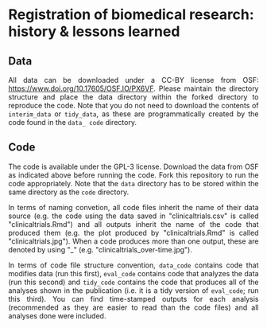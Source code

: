 # Registration of biomedical research: history & lessons learned

<div align="justify">

## Data

All data can be downloaded under a CC-BY license from OSF: https://www.doi.org/10.17605/OSF.IO/PX6VF. Please maintain the directory structure and place the data directory within the forked directory to reproduce the code. Note that you do not need to download the contents of `interim_data` or `tidy_data`, as these are programmatically created by the code found in the `data_ code` directory.


## Code

The code is available under the GPL-3 license. Download the data from OSF as indicated above before running the code. Fork this repository to run the code appropriately. Note that the `data` directory has to be stored within the same directory as the `code` directory.

In terms of naming convetion, all code files inherit the name of their data source (e.g. the code using the data saved in "clinicaltrials.csv" is called "clinicaltrials.Rmd") and all outputs inherit the name of the code that produced them (e.g. the plot produced by "clinicaltrials.Rmd" is called "clinicaltrials.jpg"). When a code produces more than one output, these are denoted by using "\_" (e.g. "clinicaltrials_over-time.jpg"). 

In terms of code file structure convention, `data_code` contains code that modifies data (run this first), `eval_code` contains code that analyzes the data (run this second) and `tidy_code` contains the code that produces all of the analyses shown in the publication (i.e. it is a tidy version of `eval_code`; run this third). You can find time-stamped outputs for each analysis (recommended as they are easier to read than the code files) and all analyses done were included.

</div>
